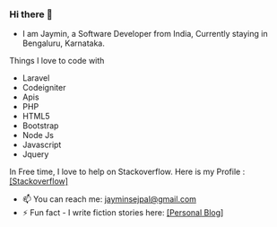 ### Hi there 👋

- I am Jaymin, a Software Developer from India, Currently staying in Bengaluru, Karnataka.

Things I love to code with 

 - Laravel
 - Codeigniter
 - Apis
 - PHP
 - HTML5
 - Bootstrap
 - Node Js
 - Javascript
 - Jquery
 
 In Free time, I love to help on Stackoverflow.
 Here is my Profile :  [[Stackoverflow]](https://stackoverflow.com/users/6662773/jaymin?tab=profile) 
 - 📫 You can reach me: jayminsejpal@gmail.com
 - ⚡ Fun fact - I write fiction stories here: [[Personal Blog]](http://itsjayminsejpal.wordpress.com)
 

<!--
**jaymintwopeople/jaymintwopeople** is a ✨ _special_ ✨ repository because its `README.md` (this file) appears on your GitHub profile.

Here are some ideas to get you started:

- 🔭 I’m currently working on ...
- 🌱 I’m currently learning ...
- 👯 I’m looking to collaborate on ...
- 🤔 I’m looking for help with ...
- 💬 Ask me about ...
- 📫 How to reach me: ...
- 😄 Pronouns: ...
- ⚡ Fun fact: ...
-->
